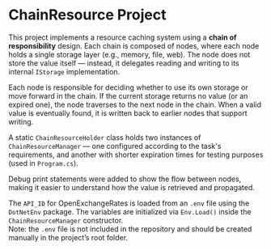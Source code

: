 # ChainResource Project

This project implements a resource caching system using a **chain of responsibility** design. Each chain is composed of nodes, where each node holds a single storage layer (e.g., memory, file, web). The node does not store the value itself — instead, it delegates reading and writing to its internal `IStorage` implementation.

Each node is responsible for deciding whether to use its own storage or move forward in the chain. If the current storage returns no value (or an expired one), the node traverses to the next node in the chain. When a valid value is eventually found, it is written back to earlier nodes that support writing.

A static `ChainResourceHolder` class holds two instances of `ChainResourceManager` — one configured according to the task's requirements, and another with shorter expiration times for testing purposes (used in `Program.cs`).

Debug print statements were added to show the flow between nodes, making it easier to understand how the value is retrieved and propagated.

The `API_ID` for OpenExchangeRates is loaded from an `.env` file using the `DotNetEnv` package. The variables are initialized via `Env.Load()` inside the `ChainResourceManager` constructor.  
Note: the `.env` file is not included in the repository and should be created manually in the project’s root folder.

